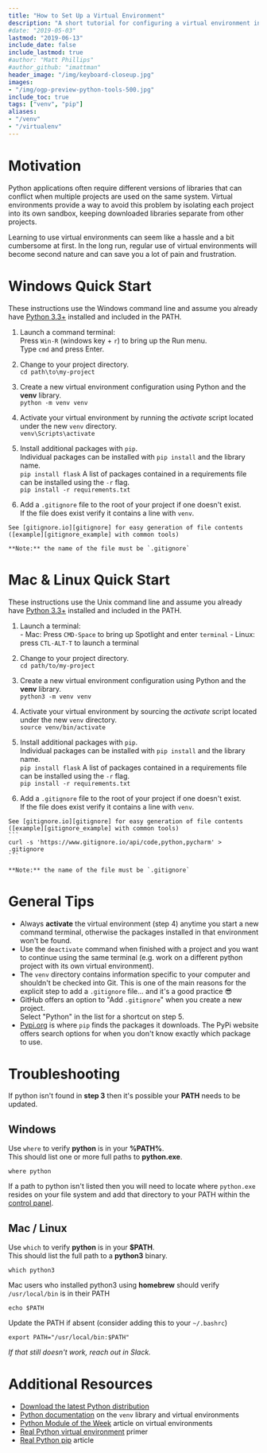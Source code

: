 ```yaml
---
title: "How to Set Up a Virtual Environment"
description: "A short tutorial for configuring a virtual environment in your Python project."
#date: "2019-05-03"
lastmod: "2019-06-13"
include_date: false
include_lastmod: true
#author: "Matt Phillips"
#author_github: "imattman"
header_image: "/img/keyboard-closeup.jpg"
images:
- "/img/ogp-preview-python-tools-500.jpg"
include_toc: true
tags: ["venv", "pip"]
aliases:
- "/venv"
- "/virtualenv"
---
```


# Motivation

Python applications often require different versions of libraries that can conflict when multiple projects are used on the same system.  Virtual environments provide a way to avoid this problem by isolating each project into its own sandbox, keeping downloaded libraries separate from other projects.

Learning to use virtual environments can seem like a hassle and a bit cumbersome at first.  In the long run, regular use of virtual environments will become second nature and can save you a lot of pain and frustration.


# Windows Quick Start

These instructions use the Windows command line and assume you already have [Python 3.3+][python_download] installed and included in the PATH.

  1. Launch a command terminal:  
    Press `Win-R` (windows key + `r`) to bring up the Run menu.  
    Type `cmd` and press Enter.

  2. Change to your project directory.  
    ```
    cd path\to\my-project
    ```
  3. Create a new virtual environment configuration using Python and the **venv** library.  
    ```
    python -m venv venv
    ```
  4. Activate your virtual environment by running the _activate_ script located under the new `venv` directory.  
    ```
    venv\Scripts\activate
    ```
  5. Install additional packages with `pip`.  
    Individual packages can be installed with `pip install` and the library name.  
    ```
    pip install flask
    ```
    A list of packages contained in a requirements file can be installed using the `-r` flag.  
    ```
    pip install -r requirements.txt
    ```
  6. Add a `.gitignore` file to the root of your project if one doesn't exist.  
    If the file does exist verify it contains a line with `venv`.  
    
    See [gitignore.io][gitignore] for easy generation of file contents ([example][gitignore_example] with common tools)  
    
    **Note:** the name of the file must be `.gitignore`


# Mac & Linux Quick Start

These instructions use the Unix command line and assume you already have [Python 3.3+][python_download] installed and included in the PATH.

  1. Launch a terminal:  
    - Mac: Press `CMD-Space` to bring up Spotlight and enter `terminal`
    - Linux: press `CTL-ALT-T` to launch a terminal

  2. Change to your project directory.  
    ```
    cd path/to/my-project
    ```
  3. Create a new virtual environment configuration using Python and the **venv** library.  
    ```
    python3 -m venv venv
    ```
  4. Activate your virtual environment by sourcing the _activate_ script located under the new `venv` directory.  
    ```
    source venv/bin/activate
    ```
  5. Install additional packages with `pip`.  
    Individual packages can be installed with `pip install` and the library name.  
    ```
    pip install flask
    ```
    A list of packages contained in a requirements file can be installed using the `-r` flag.  
    ```
    pip install -r requirements.txt
    ```
  6. Add a `.gitignore` file to the root of your project if one doesn't exist.  
    If the file does exist verify it contains a line with `venv`.  
    
    See [gitignore.io][gitignore] for easy generation of file contents ([example][gitignore_example] with common tools)  
    ```
    curl -s 'https://www.gitignore.io/api/code,python,pycharm' > .gitignore
    ```
    
    **Note:** the name of the file must be `.gitignore`  

# General Tips

  * Always **activate** the virtual environment (step 4) anytime you start a new command terminal, otherwise the packages installed in that environment won't be found.
  * Use the `deactivate` command when finished with a project and you want to continue using the same terminal (e.g. work on a different python project with its own virtual environment).
  * The `venv` directory contains information specific to your computer and shouldn't be checked into Git.  This is one of the main reasons for the explicit step to add a `.gitignore` file... and it's a good practice :sunglasses:
  * GitHub offers an option to "Add `.gitignore`" when you create a new project.  
    Select "Python" in the list for a shortcut on step 5.
  * [Pypi.org](https://pypi.org) is where `pip` finds the packages it downloads.  The PyPi website offers search options for when you don't know exactly which package to use.

# Troubleshooting

If python isn't found in **step 3** then it's possible your **PATH** needs to be updated.

## Windows

Use `where` to verify **python** is in your **%PATH%**.  
This should list one or more full paths to **python.exe**.  

```
where python
```

If a path to python isn't listed then you will need to locate where `python.exe` resides on your file system and add that directory to your PATH within the [control panel][win_env_path].

## Mac / Linux

Use `which` to verify **python** is in your **$PATH**.  
This should list the full path to a **python3** binary.

```
which python3
```

Mac users who installed python3 using **homebrew** should verify `/usr/local/bin` is in their PATH  

```
echo $PATH
```  

Update the PATH if absent (consider adding this to your `~/.bashrc`)  

```
export PATH="/usr/local/bin:$PATH"
```  

_If that still doesn't work, reach out in Slack._


# Additional Resources

  * [Download the latest Python distribution][python_download]
  * [Python documentation][python_docs] on the `venv` library and virtual environments
  * [Python Module of the Week][pmotw] article on virtual environments
  * [Real Python virtual environment][real_python_venv] primer
  * [Real Python pip][real_python_pip] article



[python_download]: https://www.python.org/downloads/
[gitignore]: https://www.gitignore.io/
[gitignore_example]: https://www.gitignore.io/api/code,python,pycharm
[win_env_path]: https://www.architectryan.com/2018/03/17/add-to-the-path-on-windows-10/
[python_docs]: https://docs.python.org/3/tutorial/venv.html
[pmotw]: https://pymotw.com/3/venv/
[real_python_venv]: https://realpython.com/python-virtual-environments-a-primer/
[real_python_pip]: https://realpython.com/what-is-pip/

